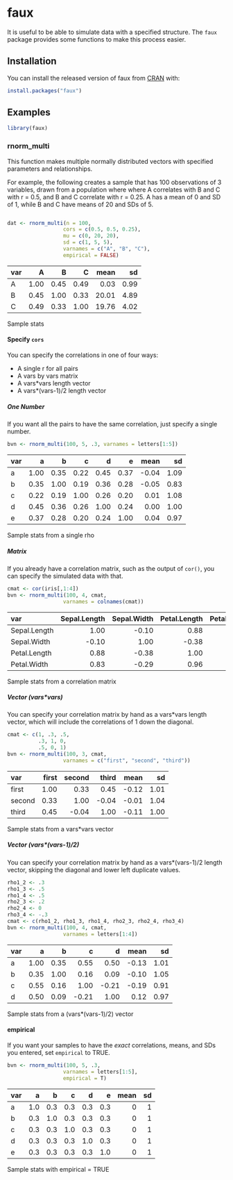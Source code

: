 
<!-- README.md is generated from README.Rmd. Please edit that file -->

# faux

It is useful to be able to simulate data with a specified structure. The
`faux` package provides some functions to make this process easier.

## Installation

You can install the released version of faux from
[CRAN](https://CRAN.R-project.org) with:

``` r
install.packages("faux")
```

## Examples

``` r
library(faux)
```

### rnorm\_multi

This function makes multiple normally distributed vectors with specified
parameters and relationships.

For example, the following creates a sample that has 100 observations of
3 variables, drawn from a population where where A correlates with B and
C with r = 0.5, and B and C correlate with r = 0.25. A has a mean of 0
and SD of 1, while B and C have means of 20 and SDs of 5.

``` r

dat <- rnorm_multi(n = 100, 
                  cors = c(0.5, 0.5, 0.25), 
                  mu = c(0, 20, 20),
                  sd = c(1, 5, 5),
                  varnames = c("A", "B", "C"),
                  empirical = FALSE)
```

| var |    A |    B |    C |  mean |   sd |
| :-- | ---: | ---: | ---: | ----: | ---: |
| A   | 1.00 | 0.45 | 0.49 |  0.03 | 0.99 |
| B   | 0.45 | 1.00 | 0.33 | 20.01 | 4.89 |
| C   | 0.49 | 0.33 | 1.00 | 19.76 | 4.02 |

Sample stats

#### Specify `cors`

You can specify the correlations in one of four ways:

  - A single r for all pairs
  - A vars by vars matrix
  - A vars\*vars length vector
  - A vars\*(vars-1)/2 length vector

##### One Number

If you want all the pairs to have the same correlation, just specify a
single number.

``` r
bvn <- rnorm_multi(100, 5, .3, varnames = letters[1:5])
```

| var |    a |    b |    c |    d |    e |   mean |   sd |
| :-- | ---: | ---: | ---: | ---: | ---: | -----: | ---: |
| a   | 1.00 | 0.35 | 0.22 | 0.45 | 0.37 | \-0.04 | 1.09 |
| b   | 0.35 | 1.00 | 0.19 | 0.36 | 0.28 | \-0.05 | 0.83 |
| c   | 0.22 | 0.19 | 1.00 | 0.26 | 0.20 |   0.01 | 1.08 |
| d   | 0.45 | 0.36 | 0.26 | 1.00 | 0.24 |   0.00 | 1.00 |
| e   | 0.37 | 0.28 | 0.20 | 0.24 | 1.00 |   0.04 | 0.97 |

Sample stats from a single rho

##### Matrix

If you already have a correlation matrix, such as the output of `cor()`,
you can specify the simulated data with that.

``` r
cmat <- cor(iris[,1:4])
bvn <- rnorm_multi(100, 4, cmat, 
                  varnames = colnames(cmat))
```

| var          | Sepal.Length | Sepal.Width | Petal.Length | Petal.Width |   mean |   sd |
| :----------- | -----------: | ----------: | -----------: | ----------: | -----: | ---: |
| Sepal.Length |         1.00 |      \-0.10 |         0.88 |        0.83 | \-0.01 | 1.05 |
| Sepal.Width  |       \-0.10 |        1.00 |       \-0.38 |      \-0.29 | \-0.19 | 1.09 |
| Petal.Length |         0.88 |      \-0.38 |         1.00 |        0.96 | \-0.01 | 1.02 |
| Petal.Width  |         0.83 |      \-0.29 |         0.96 |        1.00 | \-0.05 | 0.98 |

Sample stats from a correlation matrix

##### Vector (vars\*vars)

You can specify your correlation matrix by hand as a vars\*vars length
vector, which will include the correlations of 1 down the diagonal.

``` r
cmat <- c(1, .3, .5,
          .3, 1, 0,
          .5, 0, 1)
bvn <- rnorm_multi(100, 3, cmat, 
                  varnames = c("first", "second", "third"))
```

| var    | first | second |  third |   mean |   sd |
| :----- | ----: | -----: | -----: | -----: | ---: |
| first  |  1.00 |   0.33 |   0.45 | \-0.12 | 1.01 |
| second |  0.33 |   1.00 | \-0.04 | \-0.01 | 1.04 |
| third  |  0.45 | \-0.04 |   1.00 | \-0.11 | 1.00 |

Sample stats from a vars\*vars vector

##### Vector (vars\*(vars-1)/2)

You can specify your correlation matrix by hand as a vars\*(vars-1)/2
length vector, skipping the diagonal and lower left duplicate values.

``` r
rho1_2 <- .3
rho1_3 <- .5
rho1_4 <- .5
rho2_3 <- .2
rho2_4 <- 0
rho3_4 <- -.3
cmat <- c(rho1_2, rho1_3, rho1_4, rho2_3, rho2_4, rho3_4)
bvn <- rnorm_multi(100, 4, cmat, 
                  varnames = letters[1:4])
```

| var |    a |    b |      c |      d |   mean |   sd |
| :-- | ---: | ---: | -----: | -----: | -----: | ---: |
| a   | 1.00 | 0.35 |   0.55 |   0.50 | \-0.13 | 1.01 |
| b   | 0.35 | 1.00 |   0.16 |   0.09 | \-0.10 | 1.05 |
| c   | 0.55 | 0.16 |   1.00 | \-0.21 | \-0.19 | 0.91 |
| d   | 0.50 | 0.09 | \-0.21 |   1.00 |   0.12 | 0.97 |

Sample stats from a (vars\*(vars-1)/2) vector

#### empirical

If you want your samples to have the *exact* correlations, means, and
SDs you entered, set `empirical` to TRUE.

``` r
bvn <- rnorm_multi(100, 5, .3, 
                  varnames = letters[1:5], 
                  empirical = T)
```

| var |   a |   b |   c |   d |   e | mean | sd |
| :-- | --: | --: | --: | --: | --: | ---: | -: |
| a   | 1.0 | 0.3 | 0.3 | 0.3 | 0.3 |    0 |  1 |
| b   | 0.3 | 1.0 | 0.3 | 0.3 | 0.3 |    0 |  1 |
| c   | 0.3 | 0.3 | 1.0 | 0.3 | 0.3 |    0 |  1 |
| d   | 0.3 | 0.3 | 0.3 | 1.0 | 0.3 |    0 |  1 |
| e   | 0.3 | 0.3 | 0.3 | 0.3 | 1.0 |    0 |  1 |

Sample stats with empirical = TRUE
